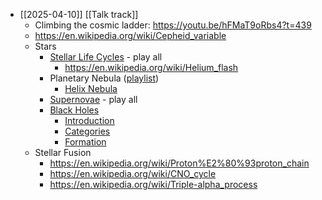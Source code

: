 - [[2025-04-10]] [[Talk track]]
	- Climbing the cosmic ladder: https://youtu.be/hFMaT9oRbs4?t=439
	- https://en.wikipedia.org/wiki/Cepheid_variable
	- Stars
		- [Stellar Life Cycles](https://www.youtube.com/watch?v=PyDmwQn4WX8&list=PLpH1IDQEoE8TVy4gIXoua9IcYLB5uCjHJ&index=5) - play all
			- https://en.wikipedia.org/wiki/Helium_flash
		- Planetary Nebula ([playlist](https://www.youtube.com/watch?v=jwBieEg_Lpc&list=PLpH1IDQEoE8R3dSdW5VPBQTxd6QHBeam6&index=3))
			- [Helix Nebula](https://youtu.be/jwBieEg_Lpc?si=IQfOdEma9IyRUvq5)
		- [Supernovae](https://www.youtube.com/watch?v=uCIAoHfaWSw&list=PLpH1IDQEoE8RcqS_pkobgfDutokKYKGjb) - play all
		- [Black Holes](https://www.youtube.com/watch?v=QKX7KHSrR0s&list=PLpH1IDQEoE8SebvA6T21QLpta_HfsvFQx)
			- [Introduction](https://www.youtube.com/watch?v=QKX7KHSrR0s)
			- [Categories](https://youtu.be/3WfwQZBVbH4?si=bQp6IcvdmS4Zjlak)
			- [Formation](https://youtu.be/g93Du0HMuis)
	- Stellar Fusion
		- https://en.wikipedia.org/wiki/Proton%E2%80%93proton_chain
		- https://en.wikipedia.org/wiki/CNO_cycle
		- https://en.wikipedia.org/wiki/Triple-alpha_process